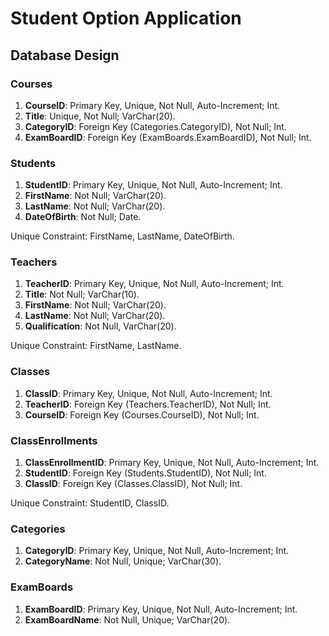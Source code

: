 # Student Option Application

## Database Design

### Courses

1. **CourseID**: Primary Key, Unique, Not Null, Auto-Increment; Int.
2. **Title**: Unique, Not Null; VarChar(20).
3. **CategoryID**: Foreign Key (Categories.CategoryID), Not Null; Int.
4. **ExamBoardID**: Foreign Key (ExamBoards.ExamBoardID), Not Null; Int.

### Students

1. **StudentID**: Primary Key, Unique, Not Null, Auto-Increment; Int.
2. **FirstName**: Not Null; VarChar(20).
3. **LastName**: Not Null; VarChar(20).
4. **DateOfBirth**: Not Null; Date.

Unique Constraint: FirstName, LastName, DateOfBirth.

### Teachers

1. **TeacherID**: Primary Key, Unique, Not Null, Auto-Increment; Int.
2. **Title**: Not Null; VarChar(10).
3. **FirstName**: Not Null; VarChar(20).
4. **LastName**: Not Null; VarChar(20).
5. **Qualification**: Not Null, VarChar(20).

Unique Constraint: FirstName, LastName.

### Classes

1. **ClassID**: Primary Key, Unique, Not Null, Auto-Increment; Int.
2. **TeacherID**: Foreign Key (Teachers.TeacherID), Not Null; Int.
3. **CourseID**: Foreign Key (Courses.CourseID), Not Null; Int.

### ClassEnrollments

1. **ClassEnrollmentID**: Primary Key, Unique, Not Null, Auto-Increment; Int.
2. **StudentID**: Foreign Key (Students.StudentID), Not Null; Int.
3. **ClassID**: Foreign Key (Classes.ClassID), Not Null; Int.

Unique Constraint: StudentID, ClassID.

### Categories

1. **CategoryID**: Primary Key, Unique, Not Null, Auto-Increment; Int.
2. **CategoryName**: Not Null, Unique; VarChar(30).

### ExamBoards

1. **ExamBoardID**: Primary Key, Unique, Not Null, Auto-Increment; Int.
2. **ExamBoardName**: Not Null, Unique; VarChar(20).
